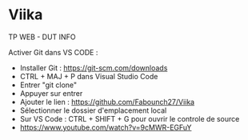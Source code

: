 # Viika
TP WEB - DUT INFO

Activer Git dans VS CODE : 
- Installer Git : https://git-scm.com/downloads
- CTRL + MAJ + P dans Visual Studio Code
- Entrer "git clone"
- Appuyer sur entrer
- Ajouter le lien : https://github.com/Fabounch27/Viika
- Sélectionner le dossier d'emplacement local
- Sur VS Code : CTRL + SHIFT + G  pour ouvrir le controle de source
- https://www.youtube.com/watch?v=9cMWR-EGFuY

